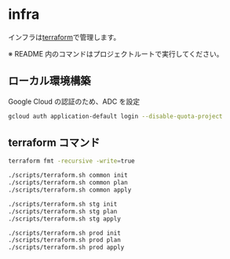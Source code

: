 # infra

インフラは[terraform](https://www.terraform.io)で管理します。

※ README 内のコマンドはプロジェクトルートで実行してください。

## ローカル環境構築

Google Cloud の認証のため、ADC を設定

```sh
gcloud auth application-default login --disable-quota-project
```

## terraform コマンド

```sh
terraform fmt -recursive -write=true

./scripts/terraform.sh common init
./scripts/terraform.sh common plan
./scripts/terraform.sh common apply

./scripts/terraform.sh stg init
./scripts/terraform.sh stg plan
./scripts/terraform.sh stg apply

./scripts/terraform.sh prod init
./scripts/terraform.sh prod plan
./scripts/terraform.sh prod apply
```
